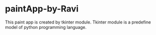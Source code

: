 # paintApp-by-Ravi
This paint app is created by tkinter module. Tkinter module is a predefine model of python programming language. 

